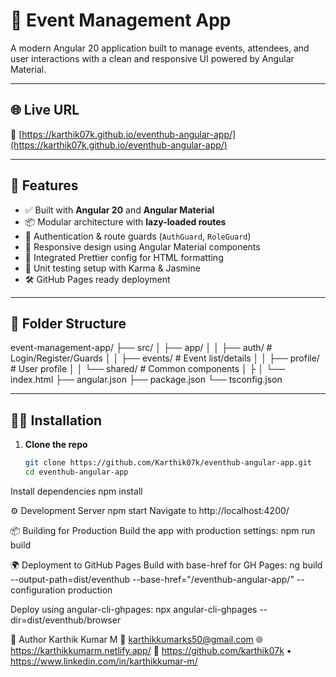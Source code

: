 # 📅 Event Management App

A modern Angular 20 application built to manage events, attendees, and user interactions with a clean and responsive UI powered by Angular Material.

---

## 🌐 Live URL

🔗 [https://karthik07k.github.io/eventhub-angular-app/](https://karthik07k.github.io/eventhub-angular-app/)

---

## 🚀 Features

- ✅ Built with **Angular 20** and **Angular Material**
- 📦 Modular architecture with **lazy-loaded routes**
- 🔐 Authentication & route guards (`AuthGuard`, `RoleGuard`)
- 🎨 Responsive design using Angular Material components
- 🧾 Integrated Prettier config for HTML formatting
- 🧪 Unit testing setup with Karma & Jasmine
- 🛠️ GitHub Pages ready deployment

---

## 📁 Folder Structure

event-management-app/
├── src/
│ ├── app/
│ │ ├── auth/ # Login/Register/Guards
│ │ ├── events/ # Event list/details
│ │ ├── profile/ # User profile
│ │ └── shared/ # Common components
│ ├
│ └── index.html
├── angular.json
├── package.json
└── tsconfig.json

---

## 🧑‍💻 Installation

1. **Clone the repo**
   ```bash
   git clone https://github.com/Karthik07k/eventhub-angular-app.git
   cd eventhub-angular-app
   ```

Install dependencies
npm install

⚙️ Development Server
npm start
Navigate to http://localhost:4200/

📦 Building for Production
Build the app with production settings:
npm run build

🌍 Deployment to GitHub Pages
Build with base-href for GH Pages:
ng build --output-path=dist/eventhub --base-href="/eventhub-angular-app/" --configuration production

Deploy using angular-cli-ghpages:
npx angular-cli-ghpages --dir=dist/eventhub/browser

🧑 Author
Karthik Kumar M
📧 karthikkumarks50@gmail.com
🌐 https://karthikkumarm.netlify.app/
🔗 https://github.com/karthik07k • https://www.linkedin.com/in/karthikkumar-m/
